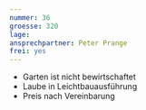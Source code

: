 ```yaml
---
nummer: 36
groesse: 320
lage:
ansprechpartner: Peter Prange
frei: yes
---
```


- Garten ist nicht be&shy;wirt&shy;schaf&shy;tet
- Laube in Leicht&shy;bau&shy;aus&shy;führ&shy;ung
- Preis nach Ver&shy;ein&shy;bar&shy;ung
